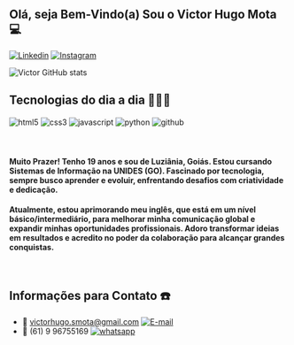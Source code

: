 ## Olá, seja Bem-Vindo(a) Sou o Victor Hugo Mota💻

[![Linkedin](https://img.shields.io/badge/LinkedIn-0077B5?style=for-the-badge&logo=linkedin&logoColor=white)](https://www.linkedin.com/in/victor-hugo-saavedra-mota-a8a79b289/)
[![Instagram](https://img.shields.io/badge/Instagram-E4405F?style=for-the-badge&logo=instagram&logoColor=white)](https://www.instagram.com/victorhugomt__/)

![Victor GitHub stats](https://github-readme-stats.vercel.app/api?username=VictorHugoSMota&show_icons=true&theme=tokyonight)

## Tecnologias do dia a dia 👨🏻‍💻
<div stryle="display: inline_block">
  <img align="center" alt="html5" src="https://img.shields.io/badge/HTML5-E34F26?style=for-the-badge&logo=html5&logoColor=white"/>
  <img align="center" alt="css3" src="https://img.shields.io/badge/CSS3-1572B6?style=for-the-badge&logo=css3&logoColor=white"/>
  <img align="center" alt="javascript" src="https://img.shields.io/badge/JavaScript-F7DF1E?style=for-the-badge&logo=javascript&logoColor=black"/>
  <img align="center" alt="python" src="https://img.shields.io/badge/Python-14354C?style=for-the-badge&logo=python&logoColor=white"/>
  <img align="center" alt="github" src="https://img.shields.io/badge/GitHub-100000?style=for-the-badge&logo=github&logoColor=white"/>
</div><br/>
<br/>

#### Muito Prazer! Tenho 19 anos e sou de Luziânia, Goiás. Estou cursando Sistemas de Informação na UNIDES (GO). Fascinado por tecnologia, sempre busco aprender e evoluir, enfrentando desafios com criatividade e dedicação.

#### Atualmente, estou aprimorando meu inglês, que está em um nível básico/intermediário, para melhorar minha comunicação global e expandir minhas oportunidades profissionais. Adoro transformar ideias em resultados e acredito no poder da colaboração para alcançar grandes conquistas.
<br/>

## Informações para Contato ☎️
* 📧 victorhugo.smota@gmail.com [![E-mail](https://img.shields.io/badge/Gmail-D14836?style=for-the-badge&logo=gmail&logoColor=white)](mailto:victorhugo.smota@gmail.com?subject=Contato&body=Oi%20Victor,%20estou%20entrando%20em%20contato.)
* 📱 (61) 9 96755169 [![whatsapp](https://img.shields.io/badge/WhatsApp-25D366?style=for-the-badge&logo=whatsapp&logoColor=white)](https://wa.me/5561996755169)

